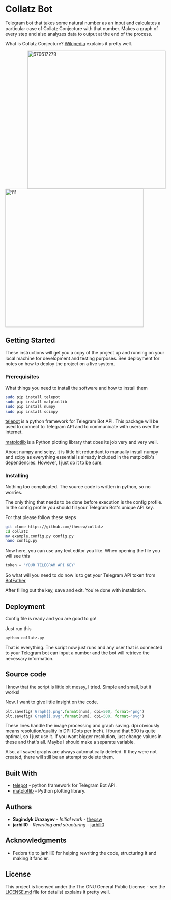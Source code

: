 # Collatz Bot

Telegram bot that takes some natural number as an input and calculates a particular case of Collatz Conjecture with that number. Makes a graph of every step and also analyzes data to output at the end of the process.

What is Collatz Conjecture? [Wikipedia](https://en.wikipedia.org/wiki/Collatz_conjecture) explains it pretty well. 


<img src="https://i.imgur.com/RkjJUK2.jpg" alt="670617279" align="right" width="434px">
<img src="https://i.imgur.com/csD1ed0.jpg" alt="111" width="434px">

## Getting Started

These instructions will get you a copy of the project up and running on your local machine for development and testing purposes. See deployment for notes on how to deploy the project on a live system.

### Prerequisites

What things you need to install the software and how to install them

```bash
sudo pip install telepot
sudo pip install matplotlib
sudo pip install numpy
sudo pip install scimpy
```
[telepot](https://github.com/nickoala/telepot) is a python framework for Telegram Bot API. This package will be used to connect to Telegram API and to communicate with users over the internet.

[matplotlib](https://matplotlib.org/) is a Python plotting library that does its job very and very well. 

About numpy and scipy, it is little bit redundant to manually install numpy and scipy as everything essential is already included in the matplotlib's dependencies. However, I just do it to be sure. 

### Installing

Nothing too complicated. The source code is written in python, so no worries.

The only thing that needs to be done before execution is the config profile. In the config profile you should fill your Telegram Bot's unique API key.

For that please follow these steps

```bash
git clone https://github.com/thecsw/collatz
cd collatz
mv example.config.py config.py
nano config.py
```

Now here, you can use any text editor you like. When opening the file you will see this

```python
token = 'YOUR TELEGRAM API KEY'
```

So what will you need to do now is to get your Telegram API token from [BotFather](https://telegram.me/botfather)

After filling out the key, save and exit. You're done with installation.

## Deployment

Config file is ready and you are good to go!

Just run this

```bash
python collatz.py
```

That is everything. The script now just runs and any user that is connected to your Telegram bot can input a number and the bot will retrieve the necessary information.

## Source code

I know that the script is little bit messy, I tried. Simple and small, but it works!

Now, I want to give little insight on the code. 

```python
plt.savefig('Graph{}.png'.format(num), dpi=500, format='png')
plt.savefig('Graph{}.svg'.format(num), dpi=500, format='svg')
```
These lines handle the image processing and graph saving. dpi obviously means resolution/quality in DPI (Dots per Inch). I found that 500 is quite optimal, so I just use it. If you want bigger resolution, just change values in these and that's all. Maybe I should make a separate variable.

Also, all saved graphs are always automatically deleted. If they were not created, there will still be an attempt to delete them.

## Built With

* [telepot](https://github.com/nickoala/telepot) - python framework for Telegram Bot API.
* [matplotlib](https://github.com/praw-dev/praw) - Python plotting library.

## Authors

* **Sagindyk Urazayev** - *Initial work* - [thecsw](https://github.com/thecsw)
* **jarhill0** - *Rewriting and structuring* - [jarhill0](https://github.com/jarhill0)

## Acknowledgments

* Fedora tip to jarhill0 for helping rewriting the code, structuring it and making it fancier. 

## License

This project is licensed under the The GNU General Public License - see the [LICENSE.md](https://github.com/thecsw/rjokes/blob/master/LICENSE) file for details) explains it pretty well. 
